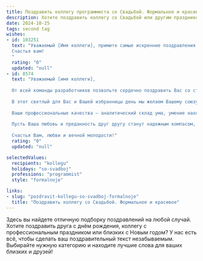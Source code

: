 ```yaml
---
title: Поздравить коллегу программиста со Свадьбой. Формальное и красивое
description: Хотите поздравить коллегу со Свадьбой или другим праздником? Наш ИИ создаст незабываемое поздравление, а вы обязательно выделитесь среди других.  
date: 2024-10-25
tags: second tag
wishes:
- id: 103251
  text: "Уважаемый [Имя коллеги], примите самые искренние поздравления с вашим свадебным днём! Желаю вам и вашей супруге огромного семейного счастья, взаимопонимания и любви, которая будет только крепнуть с годами. Пусть ваш совместный путь будет полон радости,  успехов и ярких моментов, а все трудности вы будете преодолевать вместе, как опытная команда программистов,  решая сложные задачи с легкостью и грацией.
  Счастья вам!
  "
  rating: "0"
  updated: "null"
- id: 8574
  text: "Уважаемый [имя коллеги],
  
  От всей команды разработчиков позвольте сердечно поздравить Вас со столь знаменательным событием в Вашей жизни, как свадьба.
  
  В этот светлый для Вас и Вашей избранницы день мы желаем Вашему союзу нерушимой крепости, взаимного уважения и любви. Пусть Ваш дом будет наполнен теплом, уютом и звонким детским смехом.
  
  Ваши профессиональные качества – аналитический склад ума, умение находить нестандартные решения и неутомимое желание совершенствоваться – несомненно, станут прочным фундаментом Вашей семьи.
  
  Пусть Ваша любовь и преданность друг другу станут надежным компасом, который приведет Вас к неизведанным горизонтам счастья и благополучия.
  
  Счастья Вам, любви и вечной молодости!"
  rating: "0"
  updated: "null"

selectedValues:
  recipients: "kollegu"
  holidays: "so-svadboj"
  professions: "programmist"
  style: "formalnoje"

links:
- slug: "pozdravit-kollegu-so-svadboj-formalnoje"
  title: "Поздравить коллегу со Свадьбой. Формальное и красивое"
---
```


Здесь вы найдете отличную подборку поздравлений на любой случай.
Хотите поздравить друга с днём рождения, коллегу с профессиональным праздником или близких с Новым годом? У нас есть всё, чтобы сделать ваш поздравительный текст незабываемым. Выбирайте нужную категорию и находите лучшие слова для ваших близких и друзей!
